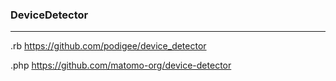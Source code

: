 ### DeviceDetector
---
.rb
https://github.com/podigee/device_detector

.php
https://github.com/matomo-org/device-detector

```

```

```ruby

```

```

```

